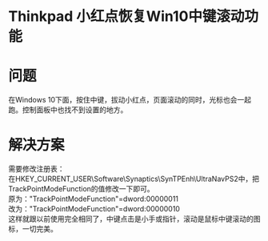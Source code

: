 # Thinkpad 小红点恢复Win10中键滚动功能

<a name="CQHzT"></a>
# 问题
在Windows 10下面，按住中键，拔动小红点，页面滚动的同时，光标也会一起跑。控制面板中也找不到设置的地方。

<a name="F5UoG"></a>
# 解决方案

需要修改注册表：<br />在HKEY_CURRENT_USER\Software\Synaptics\SynTPEnh\UltraNavPS2中，把TrackPointModeFunction的值修改一下即可。<br />原为："TrackPointModeFunction"=dword:00000011<br />改为："TrackPointModeFunction"=dword:00000010<br />这样就跟以前使用完全相同了，中键点击是小手或指针，滚动是鼠标中键滚动的图标，一切完美。
